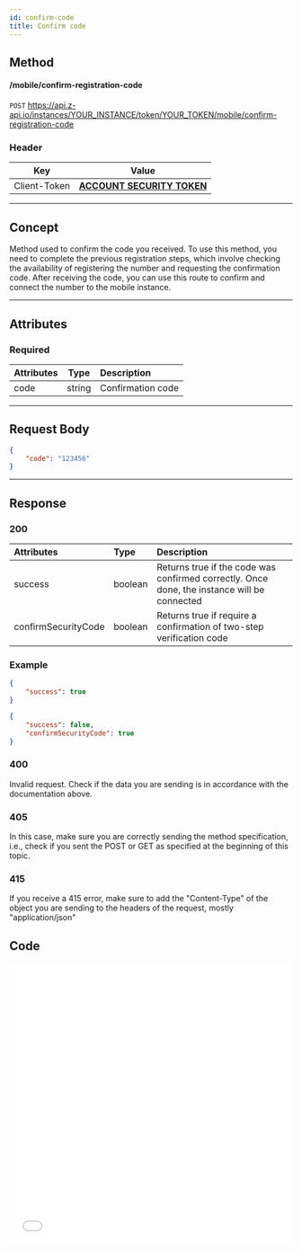 ```yaml
---
id: confirm-code
title: Confirm code
---
```


## Method

#### /mobile/confirm-registration-code

`POST` https://api.z-api.io/instances/YOUR_INSTANCE/token/YOUR_TOKEN/mobile/confirm-registration-code

### Header

|      Key       |            Value            |
| :------------: |     :-----------------:     |
|  Client-Token  | **[ACCOUNT SECURITY TOKEN](../security/client-token)** |
---

## Concept

Method used to confirm the code you received. To use this method, you need to complete the previous registration steps, which involve checking the availability of registering the number and requesting the confirmation code. After receiving the code, you can use this route to confirm and connect the number to the mobile instance.

---

## Attributes

### Required

| Attributes | Type | Description |
| :-------- | :--: | :-- |
| code      | string | Confirmation code |

---

## Request Body

```json
{
    "code": "123456"
}
```

---

## Response

### 200

| Attributes           | Type     | Description |
| :------------------- | :------  | :---------- |
| success              | boolean  | Returns true if the code was confirmed correctly. Once done, the instance will be connected |
| confirmSecurityCode  | boolean  | Returns true if require a confirmation of two-step verification code |


### Example

```json
{
    "success": true
}
```

```json
{
    "success": false,
    "confirmSecurityCode": true
}
```

### 400

Invalid request. Check if the data you are sending is in accordance with the documentation above.

### 405

In this case, make sure you are correctly sending the method specification, i.e., check if you sent the POST or GET as specified at the beginning of this topic.

### 415

If you receive a 415 error, make sure to add the "Content-Type" of the object you are sending to the headers of the request, mostly "application/json"


## Code

<iframe src="//api.apiembed.com/?source=https://raw.githubusercontent.com/Z-API/z-api-docs/main/json-examples/confirm-code.json&targets=all" frameborder="0" scrolling="no" width="100%" height="500px" seamless></iframe>
